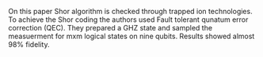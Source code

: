 On this paper Shor algorithm is checked through trapped ion technologies. To achieve the Shor coding the authors used Fault tolerant qunatum error correction (QEC). They prepared a GHZ state and sampled the measuerment for mxm logical states on nine qubits. Results showed almost 98% fidelity.
